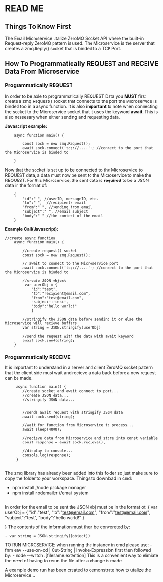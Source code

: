 # READ ME

## Things To Know First 
The Email Microservice utalize ZeroMQ Socket API where the built-in Request-reply ZeroMQ pattern is used. The Microservice is the server that creates a zmq.Reply() socket that is binded to a TCP Port.  

## How To Programmatically REQUEST and RECEIVE Data From Microservice

### Programmatically REQUEST
In order to be able to programmatically REQUEST Data you **MUST** first create a zmq.Request() socket that connects to the port the Microservice is binded too in a async function. It is also **important** to note when connecting the socket to the Microservice socket that it uses the keyword **await**. This is also nessesary when either sending and requesting data.

**Javascript example:**
```
    async function main() {

        const sock = new zmq.Request();
        await sock.connect('tcp://....'); //connect to the port that the Microservice is binded to 
        
    }
```
Now that the socket is set up to be connected to the Microservice to REQUEST data, a data must now be sent to the Microservice to make the REQUEST. For this Microservice, the sent data is **required** to be a JSON data in the format of:
``` 
    {
        "id":" ", //userID, messageID, etc.
        "to":" ",  //recipients email
        "from":" ", //sending from email
        "subject":" ", //email subject
        "body":" " //the content of the email
    }
```
**Example Call(Javascript):**
```
//create async function
    async function main() {

        //create request() socket
        const sock = new zmq.Request();

        // await to connect to the Microservice port
        await sock.connect('tcp://....'); //connect to the port that the Microservice is binded to 
        
        //create JSON object
         var userObj = {
            "id":"test",
            "to":"recipient@email.com",
            "from":"test@email.com",
            "subject":"test",
            "body":"hello world!"
            }

        //stringify the JSON data before sending it or else the Microservice will recieve buffers
        var string = JSON.stringify(userObj)

        //send the request with the data with await keyword
        await sock.send(string);
    }
```


### Programmatically RECEIVE
It is important to understand in a server and client ZeroMQ socket pattern that the client side must wait and recieve a data back before a new request can be made.
```
     async function main() {
        //create socket and await connect to port...
        //create JSON data...
        //stringify JSON data...


        //sends await request with stringify JSON data
        await sock.send(string);

        //wait for function from Microservice to process...
        await sleep(4000); 

        //recieve data from Microservice and store into const variable
        const response = await sock.recieve();

        //display to console...
        console.log(response);
     }
```



## 
The zmq library has already been added into this folder so just make sure to copy the folder to your workspace.
Things to download in cmd:
- npm install //node package manager
- npm install nodemailer  //email system
 
## 
 
In order for the email to be sent the JSON obj must be in the format of:
{
     var userObj = {
      "id":"test",
      "to":"test@email.com",
      "from":"test@email.com",
      "subject":"test",
      "body":"hello world!"
     }

}
The contents of the information must then be convereted by:

    - var string = JSON.stringify([object])

TO RUN MICROSERVICE:
    when running the instance in cmd please use:
        - fnm env --use-on-cd | Out-String | Invoke-Expression
    first then followed by:
        - node --watch .\[filename.extention] 
This is a convenient way to elimiate the need of having to rerun the file after a change is made.

A example demo run has been created to demonstrate how to utalize the Microservice...


